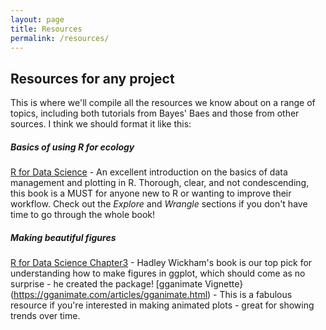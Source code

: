 ```yaml
---
layout: page
title: Resources
permalink: /resources/
---
```


## Resources for any project

This is where we'll compile all the resources we know about on a range of topics, including both tutorials from Bayes' Baes and those from other sources. I think we should format it like this:

##### Basics of using R for ecology

[R for Data Science](https://r4ds.had.co.nz/) - An excellent introduction on the basics of data management and plotting in R. Thorough, clear, and not condescending, this book is a MUST for anyone new to R or wanting to improve their workflow. Check out the *Explore* and *Wrangle* sections if you don't have time to go through the whole book!

##### Making beautiful figures

[R for Data Science Chapter3](https://r4ds.had.co.nz/data-visualisation.html) - Hadley Wickham's book is our top pick for understanding how to make figures in ggplot, which should come as no surprise - he created the package!
[gganimate Vignette}(https://gganimate.com/articles/gganimate.html) - This is a fabulous resource if you're interested in making animated plots - great for showing trends over time.
